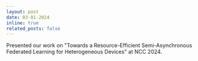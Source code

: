 ```yaml
---
layout: post
date: 03-01-2024
inline: true
related_posts: false
---
```


Presented our work on "Towards a Resource-Efficient Semi-Asynchronous Federated Learning for Heterogeneous Devices" at NCC 2024.
